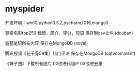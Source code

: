 # myspider
开发环境：win10,python3.5.2,pycharm2016,mongo3

豆瓣电影top250
标题，简介，评分，短语
保存到csv文件
(douban)

盗墓笔记所有内容
保存在MongoDB
(novel)

腾讯视频《花千骨58集》热门评论
保存在MongoDB
(qqtvcomment)

《妹子图》下载所有图片
02改进代理IP
03改进去重
